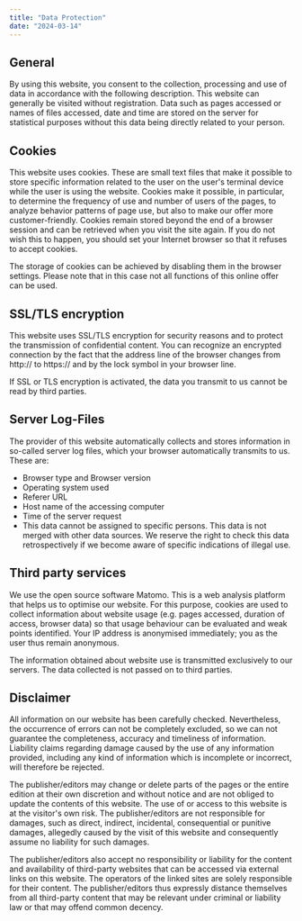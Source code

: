 ```yaml
---
title: "Data Protection"
date: "2024-03-14"
---
```


## General

By using this website, you consent to the collection, processing and use of data in accordance with the following description. This website can generally be visited without registration. Data such as pages accessed or names of files accessed, date and time are stored on the server for statistical purposes without this data being directly related to your person.

## Cookies

This website uses cookies. These are small text files that make it possible to store specific information related to the user on the user's terminal device while the user is using the website. Cookies make it possible, in particular, to determine the frequency of use and number of users of the pages, to analyze behavior patterns of page use, but also to make our offer more customer-friendly. Cookies remain stored beyond the end of a browser session and can be retrieved when you visit the site again. If you do not wish this to happen, you should set your Internet browser so that it refuses to accept cookies.

The storage of cookies can be achieved by disabling them in the browser settings. Please note that in this case not all functions of this online offer can be used.

## SSL/TLS encryption

This website uses SSL/TLS encryption for security reasons and to protect the transmission of confidential content. You can recognize an encrypted connection by the fact that the address line of the browser changes from http:// to https:// and by the lock symbol in your browser line.

If SSL or TLS encryption is activated, the data you transmit to us cannot be read by third parties.

## Server Log-Files

The provider of this website automatically collects and stores information in so-called server log files, which your browser automatically transmits to us. These are:

* Browser type and Browser version
* Operating system used
* Referer URL
* Host name of the accessing computer
* Time of the server request
* This data cannot be assigned to specific persons. This data is not merged with other data sources. We reserve the right to check this data retrospectively if we become aware of specific indications of illegal use.

## Third party services

We use the open source software Matomo. This is a web analysis platform that helps us to optimise our website. For this purpose, cookies are used to collect information about website usage (e.g. pages accessed, duration of access, browser data) so that usage behaviour can be evaluated and weak points identified. Your IP address is anonymised immediately; you as the user thus remain anonymous.

The information obtained about website use is transmitted exclusively to our servers. The data collected is not passed on to third parties.

## Disclaimer

All information on our website has been carefully checked. Nevertheless, the occurrence of errors can not be completely excluded, so we can not guarantee the completeness, accuracy and timeliness of information. Liability claims regarding damage caused by the use of any information provided, including any kind of information which is incomplete or incorrect, will therefore be rejected.

The publisher/editors may change or delete parts of the pages or the entire edition at their own discretion and without notice and are not obliged to update the contents of this website. The use of or access to this website is at the visitor's own risk. The publisher/editors are not responsible for damages, such as direct, indirect, incidental, consequential or punitive damages, allegedly caused by the visit of this website and consequently assume no liability for such damages.

The publisher/editors also accept no responsibility or liability for the content and availability of third-party websites that can be accessed via external links on this website. The operators of the linked sites are solely responsible for their content. The publisher/editors thus expressly distance themselves from all third-party content that may be relevant under criminal or liability law or that may offend common decency.